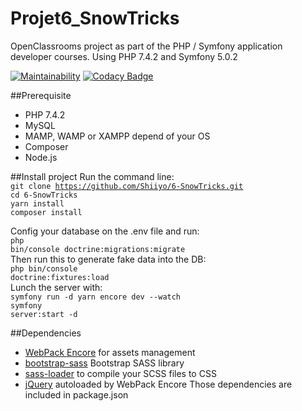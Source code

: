 # Projet6_SnowTricks

OpenClassrooms project as part of the PHP / Symfony application developer courses.
Using PHP 7.4.2 and Symfony 5.0.2

[![Maintainability](https://api.codeclimate.com/v1/badges/cd8b6e80ac40c7ff05c9/maintainability)](https://codeclimate.com/github/Shiiyo/6-SnowTricks/maintainability)
[![Codacy Badge](https://api.codacy.com/project/badge/Grade/3d0e1ef5329145f7a0a4324709ecf965)](https://www.codacy.com/manual/Shiiyo/6-SnowTricks?utm_source=github.com&amp;utm_medium=referral&amp;utm_content=Shiiyo/6-SnowTricks&amp;utm_campaign=Badge_Grade)

##Prerequisite
- PHP 7.4.2
- MySQL
- MAMP, WAMP or XAMPP depend of your OS
- Composer
- Node.js

##Install project
Run the command line: <br/>
<code>git clone https://github.com/Shiiyo/6-SnowTricks.git</code><br/>
<code>cd 6-SnowTricks</code><br/>
<code>yarn install</code><br/>
<code>composer install</code><br/>

Config your database on the .env file and run:<br/>
<code>php bin/console doctrine:migrations:migrate</code><br/>
Then run this to generate fake data into the DB:<br/>
<code>php bin/console doctrine:fixtures:load</code><br/>
Lunch the server with:<br/>
<code>symfony run -d yarn encore dev --watch</code><br/>
<code>symfony server:start -d</code>

##Dependencies
- [WebPack Encore](https://github.com/symfony/webpack-encore) for assets management
- [bootstrap-sass](https://github.com/twbs/bootstrap-sass) Bootstrap SASS library
- [sass-loader](https://github.com/webpack-contrib/sass-loader) to compile your SCSS files to CSS
- [jQuery](https://github.com/jquery/jquery) autoloaded by WebPack Encore
Those dependencies are included in package.json
